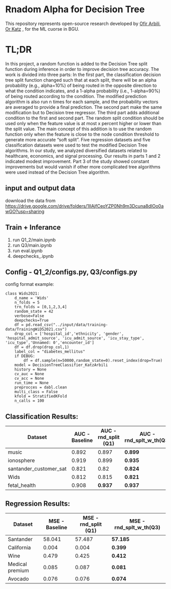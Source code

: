 # Rnadom Alpha for Decision Tree
This repository represents open-source research developed by [Ofir Arbili](https://www.linkedin.com/in/ofir-arbili-82375179/?originalSubdomain=il/), [Or Katz](https://www.linkedin.com/in/or-katz-9ba885114/) ,  for the ML cuorse in BGU.

# TL;DR
In this project, a random function is added to the Decision Tree split function during inference in order to improve decision tree accuracy.
The work is divided into three parts:
In the first part, the classification decision tree split function changed such that at each split, there will be an alpha probability (e.g., alpha=10%) of being routed in the opposite direction to what the condition indicates, and a 1-alpha probability (i.e., 1-alpha=90%) of being routed according to the condition. The modified prediction algorithm is also run n times for each sample, and the probability vectors are averaged to provide a final prediction. The second part make the same modification but to Decision tree regressor.
The third part adds additional condition to the first and second part. The random split condition should be used only when the feature value is at most x percent higher or lower than the split value.  The main concept of this addition is to use the random function only when the feature is close to the node condition threshold to generate more accurate “soft split”.
Five regression datasets and five classification datasets were used to test the modified Decision Tree algorithms. In our study, we analyzed diversified datasets related to healthcare, economics, and signal processing. Our results in parts 1 and 2 indicated modest improvement. Part 3 of the study showed constant improvements but would vanish if other more complicated tree algorithms were used instead of the Decision Tree algorithm.

## input and output data
download the data from https://drive.google.com/drive/folders/1IlAjfCeoYZP0Nh9m3Dcuna8dIOo0awGO?usp=sharing

## Train + Inferance
1. run Q1_2/main.ipynb
2. run Q3/main.ipynb
3. run eval.ipynb
4. deepchecks_.ipynb


## Config - Q1_2/configs.py, Q3/configs.py

config format example:
```` 
class Wids2021:
    d_name = 'Wids'
    n_folds = 5
    trn_folds = [0,1,2,3,4]
    random_state = 42
    verbose=False
    deepchecks=True
    df = pd.read_csv("../input/data/training-data/TrainingWiDS2021.csv")
    drop_col = ['hospital_id','ethnicity', 'gender', 'hospital_admit_source', 'icu_admit_source', 'icu_stay_type', 'icu_type','Unnamed: 0','encounter_id']
    df = df.drop(drop_col,1)
    label_col = "diabetes_mellitus"
    if DEBUG: 
        df = df.sample(n=50000,random_state=0).reset_index(drop=True)
    model = DecisionTreeClassifier_KatzArbili
    history = None
    cv_auc = None
    cv_acc = None
    run_time = None
    preprocces = dabl.clean
    multi_class = False
    kfold = StratifiedKFold
    n_calls = 100
```` 

## Classification Results:

| Dataset | AUC - Baseline | AUC - rnd_split (Q1) | AUC - rnd_splt_w_th(Q3) |
| --------------- | --------------- | --------------- | --------------- |
| music | 0.892 | 0.897 | **0.899** |
| ionosphere | 0.919| 0.899 |  **0.935** |
| santander_customer_sat | 0.821 | 0.82 | **0.824** |
| Wids | 0.812 | 0.815 | **0.821** |
| fetal_health | 0.908 | **0.937** |  **0.937** |

## Regression Results:

| Dataset |  MSE - Baseline |  MSE - rnd_split (Q1) |  MSE - rnd_splt_w_th(Q3) |
| --------------- | --------------- | --------------- | --------------- |
| Santander | 58.041 | 57.487 | **57.185** |
| California | 0.004 | 0.004 |  **0.399** |
| Wine | 0.479 | 0.425 | **0.412** |
| Medical premium | 0.085 | 0.087 | **0.081** |
| Avocado | 0.076 | 0.076 |  **0.074** |
